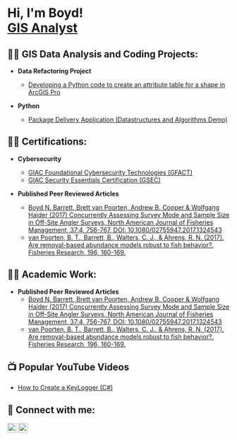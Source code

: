 <h1>Hi, I'm Boyd! <br/><a href="https://www.linkedin.com/in/boyd-barrett">GIS Analyst</a>
<h2>👨‍💻 GIS Data Analysis and Coding Projects:</h2>

- <b>Data Refactoring Project</b>
  - [Developing a Python code to create an attribute table for a shape in ArcGIS Pro](https://github.com/Boyd-N-Barrett/DataRefactoringLab/tree/main)

- <b>Python</b>
  - [Package Delivery Application (Datastructures and Algorithms Demo)](https://)

<h2>👨‍💻 Certifications:</h2>

- <b>Cybersecurity</b>
  - [GIAC Foundational Cybersecurity Technologies (GFACT)](https://www.credly.com/badges/474bfc8c-0641-43ec-9080-3ff8f8c9a1f3)
  - [GIAC Security Essentials Certification (GSEC)](https://www.credly.com/badges/4a27992b-6134-461d-be38-4ae54627928b)
 
- <b>Published Peer Reviewed Articles</b>
  - [Boyd N. Barrett, Brett van Poorten, Andrew B. Cooper & Wolfgang Haider (2017) Concurrently Assessing Survey Mode and Sample Size in Off-Site Angler Surveys, North American Journal of Fisheries Management, 37:4, 756-767, DOI: 10.1080/02755947.2017.1324543](https://www.tandfonline.com/doi/abs/10.1080/02755947.2017.1324543)
  - [van Poorten, B. T., Barrett, B., Walters, C. J., & Ahrens, R. N. (2017). Are removal-based abundance models robust to fish behavior?. Fisheries Research, 196, 160-169.](https://www.sciencedirect.com/science/article/abs/pii/S0165783617301650)

<h2>👨‍💻 Academic Work:</h2>
 
- <b>Published Peer Reviewed Articles</b>
  - [Boyd N. Barrett, Brett van Poorten, Andrew B. Cooper & Wolfgang Haider (2017) Concurrently Assessing Survey Mode and Sample Size in Off-Site Angler Surveys, North American Journal of Fisheries Management, 37:4, 756-767, DOI: 10.1080/02755947.2017.1324543](https://www.tandfonline.com/doi/abs/10.1080/02755947.2017.1324543)
  - [van Poorten, B. T., Barrett, B., Walters, C. J., & Ahrens, R. N. (2017). Are removal-based abundance models robust to fish behavior?. Fisheries Research, 196, 160-169.](https://www.sciencedirect.com/science/article/abs/pii/S0165783617301650)

<h2>📺 Popular YouTube Videos</h2>

- [How to Create a KeyLogger (C#)](https://)

<h2> 🤳 Connect with me:</h2>

[<img align="left" alt="JoshMadakor | YouTube" width="22px" src="https://cdn.jsdelivr.net/npm/simple-icons@v3/icons/youtube.svg" />][youtube]
[<img align="left" alt="JoshMadakor | LinkedIn" width="22px" src="https://cdn.jsdelivr.net/npm/simple-icons@v3/icons/linkedin.svg" />][linkedin]

[youtube]: https://www.youtube.com/@boydbarrett5819
[linkedin]: https://www.linkedin.com/in/boyd-barrett

<!--
**joshmadakor1/joshmadakor1** is a ✨ _special_ ✨ repository because its `README.md` (this file) appears on your GitHub profile.

Here are some ideas to get you started:

- 🔭 I’m currently working on ...
- 🌱 I’m currently learning ...
- 👯 I’m looking to collaborate on ...
- 🤔 I’m looking for help with ...
- 💬 Ask me about ...
- 📫 How to reach me: ...
- 😄 Pronouns: ...
- ⚡ Fun fact: ...
-->
